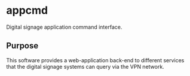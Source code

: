 # appcmd
Digital signage application command interface.

## Purpose
This software provides a web-application back-end to different services that the digital signage systems can query via the VPN network.

